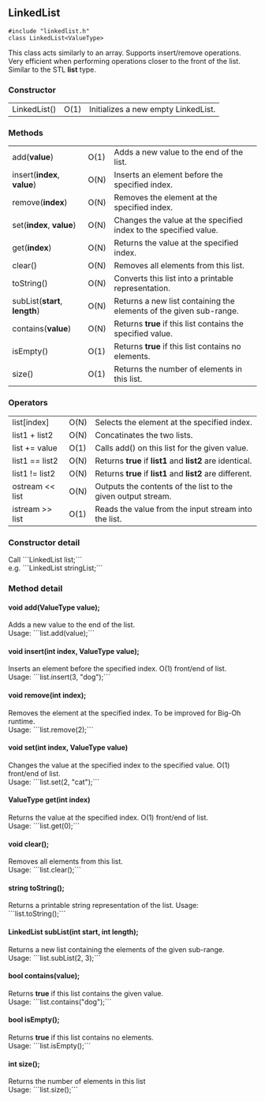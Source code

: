<h2>LinkedList</h2>

```#include "linkedlist.h"```<br>
```class LinkedList<ValueType>```<br>
<p>This class acts similarly to an array. Supports insert/remove operations. Very efficient when performing operations closer to the front of the list. Similar to the STL <b>list</b> type.</p>

<h3>Constructor</h3>
<table>
<tr>
  <td>LinkedList()</td>
  <td>O(1)</td>
  <td>Initializes a new empty LinkedList. </td>
</tr>
</table>

<h3>Methods</h3>
<table>
<tr>
  <td>add(<b>value</b>)</td>
  <td>O(1)</td>
  <td>Adds a new value to the end of the list.</td>
</tr>
<tr>
  <td>insert(<b>index</b>, <b>value</b>)</td>
  <td>O(N)</td>
  <td>Inserts an element before the specified index.</td>
</tr>
<tr>
  <td>remove(<b>index</b>)</td>
  <td>O(N)</td>
  <td>Removes the element at the specified index.</td>
</tr>
<tr>
  <td>set(<b>index</b>, <b>value</b>)</td>
  <td>O(N)</td>
  <td>Changes the value at the specified index to the specified value.</td>
</tr>
<tr>
  <td>get(<b>index</b>)</td>
  <td>O(N)</td>
  <td>Returns the value at the specified index.</td>
</tr>
<tr>
  <td>clear()</td>
  <td>O(N)</td>
  <td>Removes all elements from this list.</td>
</tr>
<tr>
  <td>toString()</td>
  <td>O(N)</td>
  <td>Converts this list into a printable representation.</td>
</tr>
<tr>
  <td>subList(<b>start</b>, <b>length</b>)</td>
  <td>O(N)</td>
  <td>Returns a new list containing the elements of the given sub-range.</td>
</tr>
<tr>
  <td>contains(<b>value</b>)</td>
  <td>O(N)</td>
  <td>Returns <b>true</b> if this list contains the specified value.</td>
</tr>
<tr>
  <td>isEmpty()</td>
  <td>O(1)</td>
  <td>Returns <b>true</b> if this list contains no elements.
</tr>
<tr>
  <td>size()</td>
  <td>O(1)</td>
  <td>Returns the number of elements in this list.</td>
</tr>
</table>
<h3>Operators</h3>
<table>
<tr>
  <td>list[index]</td>
  <td>O(N)</td>
  <td>Selects the element at the specified index.</td>
</tr>
<tr>
  <td>list1 + list2</td>
  <td>O(N)</td>
  <td>Concatinates the two lists.</td>
</tr>
<tr>
  <td>list += value</td>
  <td>O(1)</td>
  <td>Calls add() on this list for the given value.</td>
</tr>
<tr>
  <td>list1 == list2</td>
  <td>O(N)</td>
  <td>Returns <b>true</b> if <b>list1</b> and <b>list2</b> are identical.</td>
</tr>
<tr>
  <td>list1 != list2</td>
  <td>O(N)</td>
  <td>Returns <b>true</b> if <b>list1</b> and <b>list2</b> are different.</b>
</tr>
<tr>
  <td>ostream << list</td>
  <td>O(N)</td>
  <td>Outputs the contents of the list to the given output stream.</td>
</tr>
<tr>
  <td>istream >> list</td>
  <td>O(1)</td>
  <td>Reads the value from the input stream into the list.</td>
</tr>
</table>

<h3>Constructor detail</h3>
Call ```LinkedList<ValueType> list;```<br>
e.g. ```LinkedList<string> stringList;```

<h3>Method detail</h3>
<h4>void add(ValueType value);</h4>
Adds a new value to the end of the list.<br>
Usage: ```list.add(value);```
<h4>void insert(int index, ValueType value);</h4>
Inserts an element before the specified index. O(1) front/end of list.<br>
Usage: ```list.insert(3, "dog");```
<h4>void remove(int index);</h4>
Removes the element at the specified index. To be improved for Big-Oh runtime.<br>
Usage: ```list.remove(2);```
<h4>void set(int index, ValueType value)</h4>
Changes the value at the specified index to the specified value. O(1) front/end of list.<br>
Usage: ```list.set(2, "cat");```
<h4>ValueType get(int index)</h4>
Returns the value at the specified index. O(1) front/end of list.<br>
Usage: ```list.get(0);```
<h4>void clear();</h4>
Removes all elements from this list.<br>
Usage: ```list.clear();```
<h4>string toString();</h4>
Returns a printable string representation of the list.
Usage: ```list.toString();```
<h4>LinkedList<ValueType> subList(int start, int length);</h4>
Returns a new list containing the elements of the given sub-range.<br>
Usage: ```list.subList(2, 3);```
<h4>bool contains(value);</h4>
Returns <b>true</b> if this list contains the given value.<br>
Usage: ```list.contains("dog");```
<h4>bool isEmpty();</h4>
Returns <b>true</b> if this list contains no elements.<br>
Usage: ```list.isEmpty();```
<h4>int size();</h4>
Returns the number of elements in this list<br>
Usage: ```list.size();```